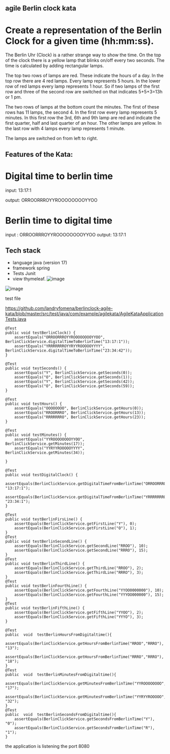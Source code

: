 ## agile Berlin clock kata
# Create a representation of the Berlin Clock for a given time (hh:mm:ss).
The Berlin Uhr (Clock) is a rather strange way to show the time. On the top of the clock there is a yellow lamp that blinks on/off every two seconds. The time is calculated by adding rectangular lamps.

The top two rows of lamps are red. These indicate the hours of a day. In the top row there are 4 red lamps. Every lamp represents 5 hours. In the lower row of red lamps every lamp represents 1 hour. So if two lamps of the first row and three of the second row are switched on that indicates 5+5+3=13h or 1 pm.

The two rows of lamps at the bottom count the minutes. The first of these rows has 11 lamps, the second 4. In the first row every lamp represents 5 minutes. In this first row the 3rd, 6th and 9th lamp are red and indicate the first quarter, half and last quarter of an hour. The other lamps are yellow. In the last row with 4 lamps every lamp represents 1 minute.

The lamps are switched on from left to right.

## Features of the Kata: 

# Digital time to berlin time 

input: 13:17:1

output: ORROORRROYYROOOOOOOOYYOO

# Berlin time to digital time 
input : ORROORRROYYROOOOOOOOYYOO
output: 13:17:1

## Tech stack 
* language java (version 17)
* framework spring 
* Tests Junit
* view thymeleaf. 
![image](https://user-images.githubusercontent.com/36473921/208371731-c2bf749d-ed01-408f-a57b-b5eabb40b767.png)

![image](https://user-images.githubusercontent.com/36473921/208371357-1aef0741-5572-4dce-b90e-df288acefa98.png)



test file 

https://github.com/landryfomena/berlinclock-agile-kata/blob/master/src/test/java/com/example/agilekata/AgileKataApplicationTests.java


    @Test
    public void testBerlinClock() {
        assertEquals("ORROORRROYYROOOOOOOOYYOO", BerlinClickService.digitalTimeToBerlinTime("13:17:1"));
        assertEquals("YRRRRRRROYYRYYROOOOOYYYY", BerlinClickService.digitalTimeToBerlinTime("23:34:42"));
    }

    @Test
    public void testSeconds() {
        assertEquals("Y", BerlinClickService.getSeconds(0));
        assertEquals("O", BerlinClickService.getSeconds(1));
        assertEquals("Y", BerlinClickService.getSeconds(42));
        assertEquals("O", BerlinClickService.getSeconds(59));
    }

    @Test
    public void testHours() {
        assertEquals("OOOOOOOO", BerlinClickService.getHours(0));
        assertEquals("RROORRRO", BerlinClickService.getHours(13));
        assertEquals("RRRRRRRO", BerlinClickService.getHours(23));
    }

    @Test
    public void testMinutes() {
        assertEquals("YYROOOOOOOOYYOO", BerlinClickService.getMinutes(17));
        assertEquals("YYRYYROOOOOYYYY", BerlinClickService.getMinutes(34));

    }

    @Test
    public void testDigitalClock() {
        assertEquals(BerlinClickService.getDigitalTimeFromBerlinTime("ORROORRROYYROOOOOOOOYYOO"), "13:17:1");
        assertEquals(BerlinClickService.getDigitalTimeFromBerlinTime("YRRRRRRROYYRYYROOOOOYYYY"), "23:34:1");
    }

    @Test
    public void testBerlinFirsLine() {
        assertEquals(BerlinClickService.getFirstLine("Y"), 0);
        assertEquals(BerlinClickService.getFirstLine("O"), 1);
    }
    @Test
    public void testBerlinSecondLine() {
        assertEquals(BerlinClickService.getSecondLine("RROO"), 10);
        assertEquals(BerlinClickService.getSecondLine("RRRO"), 15);
    }
    @Test
    public void testBerlinThirdLine() {
        assertEquals(BerlinClickService.getThirdLine("RROO"), 2);
        assertEquals(BerlinClickService.getThirdLine("RRRO"), 3);
    }
    @Test
    public void testBerlinFourthLine() {
        assertEquals(BerlinClickService.getFourthLine("YYOO0000000"), 10);
        assertEquals(BerlinClickService.getFourthLine("YYYOO000000"), 15);
    }
    @Test
    public void testBerlinFifthLine() {
        assertEquals(BerlinClickService.getFifthLine("YYOO"), 2);
        assertEquals(BerlinClickService.getFifthLine("YYYO"), 3);
    }

    @Test
    public  void  testBerlinHoursFromDigitaltime(){
        assertEquals(BerlinClickService.getHoursFromBerlinTime("RROO","RRRO"), "13");
        assertEquals(BerlinClickService.getHoursFromBerlinTime("RRRO","RRRO"), "18");
    }
    @Test
    public  void  testBerlinMinutesFromDigitaltime(){
        assertEquals(BerlinClickService.getMinutesFromBerlinTime("YYROOOOOOOO","YYOO"), "17");
        assertEquals(BerlinClickService.getMinutesFromBerlinTime("YYRYYROOOOO","YYOO"), "32");
    }
    @Test
    public  void  testBerlinSecondsFromDigitaltime(){
        assertEquals(BerlinClickService.getSecondsFromBerlinTime("Y"), "0");
        assertEquals(BerlinClickService.getSecondsFromBerlinTime("R"), "1");
    }


the application is listening the port 8080

